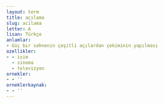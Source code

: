 ```yaml
---
layout: term
title: açılama
slug: acilama
letter: A
lisan: Türkçe
anlamlar:
- Güç bir sahnenin çeşitli açılardan çekiminin yapılması
ozellikler:
- - isim
  - sinema
  - televizyon
ornekler:
- - ''
orneklerkaynak:
- - ''
---
```

